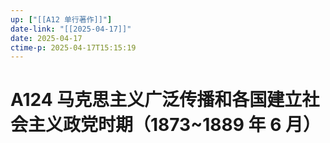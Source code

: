 ```yaml
---
up: ["[[A12 单行著作]]"]
date-link: "[[2025-04-17]]"
date: 2025-04-17
ctime-p: 2025-04-17T15:15:19
---
```


# A124 马克思主义广泛传播和各国建立社会主义政党时期（1873~1889 年 6 月）
